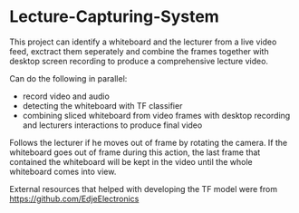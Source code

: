 # Lecture-Capturing-System

This project can identify a whiteboard and the lecturer from a live video feed, exctract them seperately and combine the frames together with desktop screen recording to produce a comprehensive lecture video.

Can do the following in parallel:
<ul>
<li>record video and audio</li>
<li>detecting the whiteboard with TF classifier</li>
<li>combining sliced whiteboard from video frames with desktop recording and lecturers interactions to produce final video</li>
</ul>

Follows the lecturer if he moves out of frame by rotating the camera. If the whiteboard goes out of frame during this action, the last frame that contained the whiteboard will be kept in the video until the whole whiteboard comes into view.

External resources that helped with developing the TF model were from https://github.com/EdjeElectronics
 
